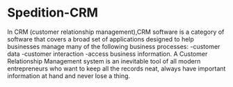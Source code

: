 # Spedition-CRM
In CRM (customer relationship management),CRM software is a category of software that covers a broad set of applications designed to help businesses manage many of the following business processes: 
-customer data
-customer interaction
-access business information.
A Customer Relationship Management system is an inevitable tool of all modern entrepreneurs who want to keep all the records neat, always have important information at hand and never lose a thing. 

